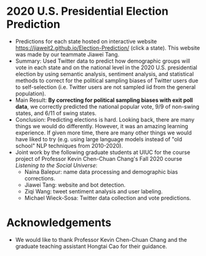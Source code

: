 # 2020 U.S. Presidential Election Prediction
- Predictions for each state hosted on interactive website https://jiaweit2.github.io/Election-Prediction/ (click a state). This website was made by our teammate Jiawei Tang.
- Summary: Used Twitter data to predict how demographic groups will vote in each state and on the national level in the 2020 U.S. presidential election by using semantic analysis, sentiment analysis, and statistical methods to correct for the political sampling biases of Twitter users due to self-selection (i.e. Twitter users are not sampled iid from the general population).
- Main Result: **By correcting for political sampling biases with exit poll data**, we correctly predicted the national popular vote, 9/9 of non-swing states, and 6/11 of swing states. 
- Conclusion: Predicting elections is hard. Looking back, there are many things we would do differently. However, it was an amazing learning experience. If given more time, there are many other things we would have liked to try (e.g. using large language models instead of "old school" NLP techniques from 2010-2020).
- Joint work by the following graduate students at UIUC for the course project of Professor Kevin Chen-Chuan Chang's Fall 2020 course *Listening to the Social Universe*:
  - Naina Balepur: name data processing and demographic bias corrections.
  - Jiawei Tang: website and bot detection.
  - Ziqi Wang: tweet sentiment analysis and user labeling.
  - Michael Wieck-Sosa: Twitter data collection and vote predictions.
# Acknowledgements
- We would like to thank Professor Kevin Chen-Chuan Chang and the graduate teaching assistant Hongtai Cao for their guidance.
